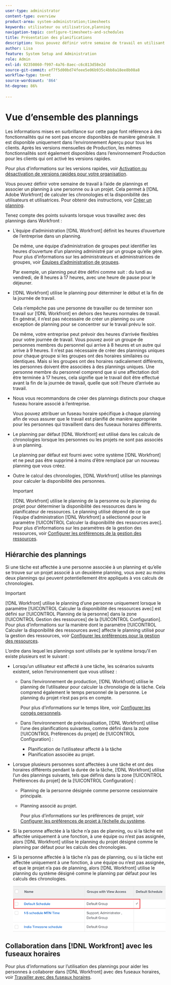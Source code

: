 ```yaml
---
user-type: administrator
content-type: overview
product-area: system-administration;timesheets
keywords: utilisateur ou utilisatrice,planning
navigation-topic: configure-timesheets-and-schedules
title: Présentation des planifications
description: Vous pouvez définir votre semaine de travail en utilisant des plannings. Vous pouvez associer un planning à une personne ou à un projet. Cela permet à  [!DNL Adobe Workfront]  de calculer les chronologies et la disponibilité des personnes. Pour savoir obtenir des instructions, voir Créer un planning.
author: Lisa
feature: System Setup and Administration
role: Admin
exl-id: 02350860-f997-4a76-8aec-c6c813d58e2d
source-git-commit: ef7f5d00bd74feee5e06b935c4bb8a18ee8b08a8
workflow-type: tm+mt
source-wordcount: '864'
ht-degree: 86%

---
```


# Vue d’ensemble des plannings

<!-- Audited: 1/2024 -->

<span class="preview">Les informations mises en surbrillance sur cette page font référence à des fonctionnalités qui ne sont pas encore disponibles de manière générale. Il est disponible uniquement dans l’environnement Aperçu pour tous les clients. Après les versions mensuelles de Production, les mêmes fonctionnalités sont également disponibles dans l’environnement Production pour les clients qui ont activé les versions rapides. </span>

<span class="preview">Pour plus d’informations sur les versions rapides, voir [Activation ou désactivation de versions rapides pour votre organisation](/help/quicksilver/administration-and-setup/set-up-workfront/configure-system-defaults/enable-fast-release-process.md). </span>

Vous pouvez définir votre semaine de travail à l’aide de plannings et associer un planning à une personne ou à un projet. Cela permet à [!DNL Adobe Workfront] de calculer les chronologies et la disponibilité des utilisateurs et utilisatrices. Pour obtenir des instructions, voir [Créer un planning](../../../administration-and-setup/set-up-workfront/configure-timesheets-schedules/create-schedules.md).

Tenez compte des points suivants lorsque vous travaillez avec des plannings dans Workfront :

* L’équipe d’administration [!DNL Workfront] définit les heures d’ouverture de l’entreprise dans un planning.

  De même, une équipe d’administration de groupes peut identifier les heures d’ouverture d’un planning administré par un groupe qu’elle gère. Pour plus d’informations sur les administrateurs et administratrices de groupes, voir [Équipes d’administration de groupes](../../../administration-and-setup/manage-groups/group-roles/group-administrators.md).

  Par exemple, un planning peut être défini comme suit : du lundi au vendredi, de 8 heures à 17 heures, avec une heure de pause pour le déjeuner.

* [!DNL Workfront] utilise le planning pour déterminer le début et la fin de la journée de travail.

  Cela n’empêche pas une personne de travailler ou de terminer son travail sur [!DNL Workfront] en dehors des heures normales de travail. En général, il n’est pas nécessaire de créer un planning ou une exception de planning pour se concentrer sur le travail prévu le soir.

  De même, votre entreprise peut prévoir des heures d’arrivée flexibles pour votre journée de travail. Vous pouvez avoir un groupe de personnes membres du personnel qui arrive à 8 heures et un autre qui arrive à 9 heures. Il n’est pas nécessaire de créer des plannings uniques pour chaque groupe si les groupes ont des horaires similaires ou identiques. Mais si les groupes ont des horaires radicalement différents, les personnes doivent être associées à des plannings uniques. Une personne membre du personnel comprend que si une affectation doit être terminée à 17 heures, cela signifie que le travail doit être effectué avant la fin de la journée de travail, quelle que soit l’heure d’arrivée au travail.

* Nous vous recommandons de créer des plannings distincts pour chaque fuseau horaire associé à l’entreprise.

  Vous pouvez attribuer un fuseau horaire spécifique à chaque planning afin de vous assurer que le travail est planifié de manière appropriée pour les personnes qui travaillent dans des fuseaux horaires différents.

* Le planning par défaut [!DNL Workfront] est utilisé dans les calculs de chronologies lorsque les personnes ou les projets ne sont pas associés à un planning.

  Le planning par défaut est fourni avec votre système [!DNL Workfront] et ne peut pas être supprimé à moins d’être remplacé par un nouveau planning que vous créez.

* Outre le calcul des chronologies, [!DNL Workfront] utilise les plannings pour calculer la disponibilité des personnes.

  >[!IMPORTANT]
  >
  >[!DNL Workfront] utilise le planning de la personne ou le planning du projet pour déterminer la disponibilité des ressources dans le planificateur de ressources. Le planning utilisé dépend de ce que l’équipe d’administration [!DNL Workfront] a sélectionné pour le paramètre [!UICONTROL Calculer la disponibilité des ressources avec]. Pour plus d’informations sur les paramètres de la gestion des ressources, voir [Configurer les préférences de la gestion des ressources](../../../administration-and-setup/set-up-workfront/configure-system-defaults/configure-resource-mgmt-preferences.md).

## Hiérarchie des plannings

Si une tâche est affectée à une personne associée à un planning et qu’elle se trouve sur un projet associé à un deuxième planning, vous avez au moins deux plannings qui peuvent potentiellement être appliqués à vos calculs de chronologies.

>[!IMPORTANT]
>
>[!DNL Workfront] utilise le planning d’une personne uniquement lorsque le paramètre [!UICONTROL Calculer la disponibilité des ressources avec] est défini sur [!UICONTROL Planning de la personne] dans la zone [!UICONTROL Gestion des ressources] de la [!UICONTROL Configuration]. Pour plus d’informations sur la manière dont le paramètre [!UICONTROL Calculer la disponibilité des ressources avec] affecte le planning utilisé pour la gestion des ressources, voir [Configurer les préférences pour la gestion des ressources](../../../administration-and-setup/set-up-workfront/configure-system-defaults/configure-resource-mgmt-preferences.md).

L’ordre dans lequel les plannings sont utilisés par le système lorsqu’il en existe plusieurs est le suivant :


* Lorsqu’un utilisateur est affecté à une tâche, les scénarios suivants existent, selon l’environnement que vous utilisez :

   * Dans l’environnement de production, [!DNL Workfront] utilise le planning de l’utilisateur pour calculer la chronologie de la tâche. Cela comprend également le temps personnel de la personne. Le planning du projet n’est pas pris en compte.

     Pour plus d’informations sur le temps libre, voir [Configurer les congés personnels](../../../workfront-basics/manage-your-account-and-profile/configuring-your-user-profile/personal-time-overview.md).

   * <span class="preview">Dans l’environnement de prévisualisation, [!DNL Workfront] utilise l’une des planifications suivantes, comme défini dans la zone [!UICONTROL Préférences du projet] de [!UICONTROL Configuration] :</span>

      * <span class="preview">Planification de l’utilisateur affecté à la tâche </span>
      * <span class="preview">Planification associée au projet.</span>

* Lorsque plusieurs personnes sont affectées à une tâche et ont des horaires différents pendant la durée de la tâche, [!DNL Workfront] utilise l’un des plannings suivants, tels que définis dans la zone [!UICONTROL Préférences du projet] de la [!UICONTROL Configuration] :

   * Planning de la personne désignée comme personne cessionnaire principale.
   * Planning associé au projet.

     Pour plus d’informations sur les préférences de projet, voir [Configurer les préférences de projet à l’échelle du système](../../../administration-and-setup/set-up-workfront/configure-system-defaults/set-project-preferences.md).

* Si la personne affectée à la tâche n’a pas de planning, ou si la tâche est affectée uniquement à une fonction, à une équipe ou n’est pas assignée, alors [!DNL Workfront] utilise le planning du projet désigné comme le planning par défaut pour les calculs des chronologies.
* Si la personne affectée à la tâche n’a pas de planning, ou si la tâche est affectée uniquement à une fonction, à une équipe ou n’est pas assignée, et que le projet n’a pas de planning, alors [!DNL Workfront] utilise le planning du système désigné comme le planning par défaut pour les calculs des chronologies.

  ![](assets/default-schedule.png)

## Collaboration dans [!DNL Workfront] avec les fuseaux horaires

Pour plus d’informations sur l’utilisation des plannings pour aider les personnes à collaborer dans [!DNL Workfront] avec des fuseaux horaires, voir [Travailler avec des fuseaux horaires](../../../workfront-basics/tips-tricks-and-troubleshooting/working-across-timezones.md).
